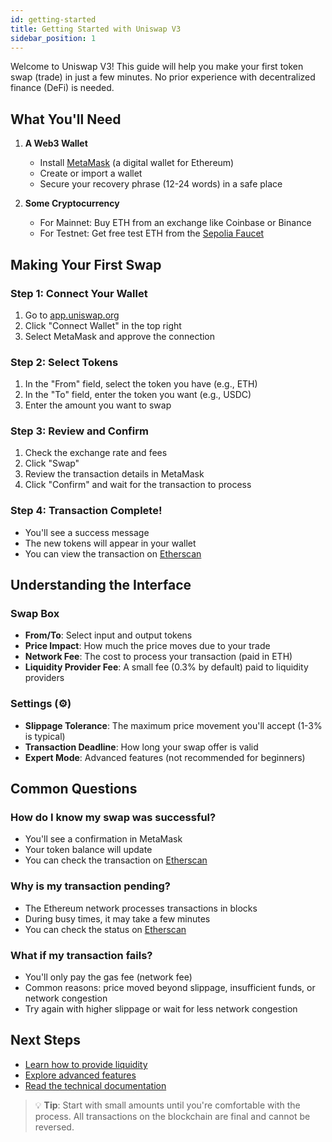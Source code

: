 ```yaml
---
id: getting-started
title: Getting Started with Uniswap V3
sidebar_position: 1
---
```


Welcome to Uniswap V3! This guide will help you make your first token swap (trade) in just a few minutes. No prior experience with decentralized finance (DeFi) is needed.

## What You'll Need

1. **A Web3 Wallet**
   - Install [MetaMask](https://metamask.io/) (a digital wallet for Ethereum)
   - Create or import a wallet
   - Secure your recovery phrase (12-24 words) in a safe place

2. **Some Cryptocurrency**
   - For Mainnet: Buy ETH from an exchange like Coinbase or Binance
   - For Testnet: Get free test ETH from the [Sepolia Faucet](https://sepoliafaucet.com/)

## Making Your First Swap

### Step 1: Connect Your Wallet
1. Go to [app.uniswap.org](https://app.uniswap.org/)
2. Click "Connect Wallet" in the top right
3. Select MetaMask and approve the connection

### Step 2: Select Tokens
1. In the "From" field, select the token you have (e.g., ETH)
2. In the "To" field, enter the token you want (e.g., USDC)
3. Enter the amount you want to swap

### Step 3: Review and Confirm
1. Check the exchange rate and fees
2. Click "Swap"
3. Review the transaction details in MetaMask
4. Click "Confirm" and wait for the transaction to process

### Step 4: Transaction Complete!
- You'll see a success message
- The new tokens will appear in your wallet
- You can view the transaction on [Etherscan](https://etherscan.io/)

## Understanding the Interface

### Swap Box
- **From/To**: Select input and output tokens
- **Price Impact**: How much the price moves due to your trade
- **Network Fee**: The cost to process your transaction (paid in ETH)
- **Liquidity Provider Fee**: A small fee (0.3% by default) paid to liquidity providers

### Settings (⚙️)
- **Slippage Tolerance**: The maximum price movement you'll accept (1-3% is typical)
- **Transaction Deadline**: How long your swap offer is valid
- **Expert Mode**: Advanced features (not recommended for beginners)

## Common Questions

### How do I know my swap was successful?
- You'll see a confirmation in MetaMask
- Your token balance will update
- You can check the transaction on [Etherscan](https://etherscan.io/)

### Why is my transaction pending?
- The Ethereum network processes transactions in blocks
- During busy times, it may take a few minutes
- You can check the status on [Etherscan](https://etherscan.io/)

### What if my transaction fails?
- You'll only pay the gas fee (network fee)
- Common reasons: price moved beyond slippage, insufficient funds, or network congestion
- Try again with higher slippage or wait for less network congestion

## Next Steps

- [Learn how to provide liquidity](/docs/web3/how-it-works#providing-liquidity)
- [Explore advanced features](/docs/web3/example-interactions)
- [Read the technical documentation](/docs/web3/smart-contract-reference)

> 💡 **Tip**: Start with small amounts until you're comfortable with the process. All transactions on the blockchain are final and cannot be reversed.

